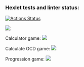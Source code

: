### Hexlet tests and linter status:
[![Actions Status](https://github.com/DimaMaimesko/php-project-lvl1/workflows/hexlet-check/badge.svg)](https://github.com/DimaMaimesko/php-project-lvl1/actions)

<a href="https://asciinema.org/a/lwwrdTWv4KXZUN7OKQhh8rKqC" target="_blank"><img src="https://asciinema.org/a/wZiAlSLRe8jOOIzgie0k9LDwf.svg" /></a>

Calculator game:
<a href="https://asciinema.org/a/h7ToqLN8pjV0ISEGQzXIcK2Hl" target="_blank"><img src="https://asciinema.org/a/wZiAlSLRe8jOOIzgie0k9LDwf.svg" /></a>

Calculate GCD game:
<a href="https://asciinema.org/a/mtWqw7BZOlziPg4QedddPVlqb" target="_blank"><img src="https://asciinema.org/a/wZiAlSLRe8jOOIzgie0k9LDwf.svg" /></a>

Progression game:
<a href="https://asciinema.org/a/LfimeoNX8kzUeHn4xM0dI0Ebi" target="_blank"><img src="https://asciinema.org/a/wZiAlSLRe8jOOIzgie0k9LDwf.svg" /></a>
